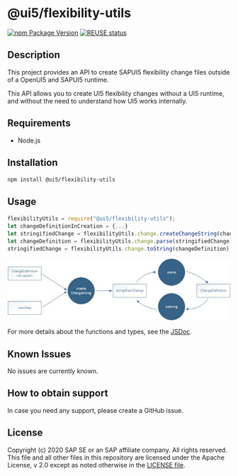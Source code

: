 # @ui5/flexibility-utils

[![npm Package Version](https://badge.fury.io/js/%40ui5%2Fflexibility-utils.svg)](https://www.npmjs.com/package/@ui5/flexibility-utils)
[![REUSE status](https://api.reuse.software/badge/github.com/SAP/ui5-flexibility-utils)](https://api.reuse.software/info/github.com/SAP/ui5-flexibility-utils)

## Description
This project provides an API to create SAPUI5 flexibility change files outside of a OpenUI5 and SAPUI5 runtime.

This API allows you to create UI5 flexibility changes without a UI5 runtime, and without the need to understand how UI5 works internally.

## Requirements
* Node.js

## Installation
~~~
npm install @ui5/flexibility-utils
~~~

## Usage
~~~js
flexibilityUtils = require("@ui5/flexibility-utils");
let changeDefinitionInCreation = {...}
let stringifiedChange = flexibilityUtils.change.createChangeString(changeDefinitionInCreation, manifest)
let changeDefinition = flexibilityUtils.change.parse(stringifiedChange)
stringifiedChange = flexibilityUtils.change.toString(changeDefinition)
~~~

![Data Flow](./dataflow.jpg)

For more details about the functions and types, see the [JSDoc](jsdoc/index.html).

## Known Issues
No issues are currently known.

## How to obtain support
In case you need any support, please create a GitHub issue.

## License
Copyright (c) 2020 SAP SE or an SAP affiliate company. All rights reserved. This file and all other files in this repository are licensed under the Apache License, v 2.0 except as noted otherwise in the [LICENSE file](LICENSE.txt).

